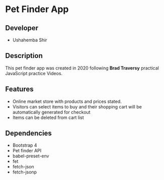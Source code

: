 Pet Finder App 
===============
## Developer
* Ushahemba Shir

## Description
This pet finder app was created in 2020 following **Brad Traversy** practical JavaScript practice Videos.

## Features
* Online market store with products and prices stated.
* Visitors can select items to buy and their shopping cart will be automatically generated for checkout
* Items can be deleted from cart list

## Dependencies
* Bootstrap 4
* Pet finder API
* babel-preset-env
* fet
* fetch-json
* fetch-jsonp

